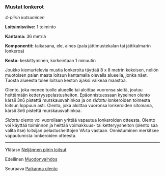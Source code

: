 ### Mustat lonkerot

*4-piirin kutsuminen*

**Loitsimisviive:** 1 toiminto

**Kantama:** 36 metriä

**Komponentit:** taikasana, ele, aines (pala jättimustekalan tai jättikalmarin lonkeroa)

**Kesto:** keskittyminen, korkeintaan 1 minuutin

Joukko kiemurtelevia mustia lonkeroita täyttää 8 x 8 metrin kokoisen, neliön muotoisen palan maata loitsun kantamalla olevalla alueella, jonka näet. Tuosta alueesta tulee loitsun keston ajaksi vaikeaa maastoa.

Olento, joka menee tuolle alueelle tai aloittaa vuoronsa sieltä, joutuu heittämään ketteryyspelastusheiton. Epäonnistuessaan kyseinen olento kärsii 3n6 pistettä murskausvahinkoa ja on *sidottu* lonkeroiden toimesta loitsun loppuun asti. Olento, joka aloittaa vuoronsa lonkeroiden sitomana, kärsii 3n6 pistettä murskausvahinkoa.

*Sidottu* olento voi vuorollaan yrittää vapautua lonkeroiden otteesta. Olento voi käyttää toiminnon ja heittää voimakkuus- tai ketteryysheiton (olento saa valita itse) loitsijan pelastusheittojen VA:ta vastaan. Onnistuminen merkitsee vapautumista lonkeroiden otteesta.

----

Ylätaso [Neljännen piirin loitsut](4_piirin_loitsut.md)

Edellinen [Muodonvaihdos](Muodonvaihdos.md)

Seuraava [Paikanna olento](Paikanna_olento.md)
